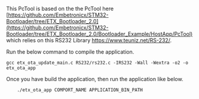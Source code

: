 This PcTool is based on the the PcTool here [https://github.com/Embetronicx/STM32-Bootloader/tree/ETX_Bootloader_2.0](https://github.com/Embetronicx/STM32-Bootloader/tree/ETX_Bootloader_2.0/Bootloader_Example/HostApp/PcTool)
which relies on this RS232 Library https://www.teuniz.net/RS-232/.

Run the below command to compile the application.

	gcc etx_ota_update_main.c RS232/rs232.c -IRS232 -Wall -Wextra -o2 -o etx_ota_app

Once you have build the application, then run the application like below.

		./etx_ota_app COMPORT_NAME APPLICATION_BIN_PATH
